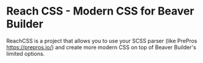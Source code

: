 # Reach CSS - Modern CSS for Beaver Builder

ReachCSS is a project that allows you to use your SCSS parser (like PrePros https://prepros.io/) and create more modern CSS on top of Beaver Builder's limited options.